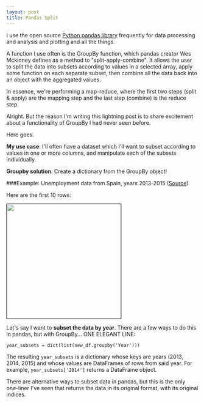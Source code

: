 ```yaml
---
layout: post
title: Pandas Split
---
```


I use the open source <a href="http://pandas.pydata.org/">Python pandas library</a> frequently for data processing and analysis and plotting and all the things. 

A function I use often is the GroupBy function, which pandas creator Wes Mckinney defines as a method to "split-apply-combine". It allows the user to split the data into subsets according to values in a selected array, apply some function on each separate subset, then combine all the data back into an object with the aggregated values.

In essence, we're performing a map-reduce, where the first two steps (split & apply) are the mapping step and the last step (combine) is the reduce step.

Alright. But the reason I'm writing this lightning post is to share excitement about a functionality of GroupBy I had never seen before.

Here goes.

**My use case**: I'll often have a dataset which I'll want to subset according to values in one or more columns, and manipulate each of the subsets individually.

**Groupby solution**: Create a dictionary from the GroupBy object!

###Example: Unemployment data from Spain, years 2013-2015
(<a href="http://www.ine.es/welcome.shtml">Source</a>)

Here are the first 10 rows:

<img style= "width: 300px; border:1px solid black; margin: 0 auto;" src="http://cgerson.github.io/images/spain_data.png"/>

Let's say I want to **subset the data by year**. There are a few ways to do this in pandas, but with GroupBy... ONE ELEGANT LINE:

`year_subsets = dict(list(new_df.groupby('Year')))`

The resulting `year_subsets` is a dictionary whose keys are years (2013, 2014, 2015) and whose values are DataFrames of rows from said year. For example, `year_subsets['2014']` returns a DataFrame object.

There are alternative ways to subset data in pandas, but this is the only one-liner I've seen that returns the data in its original format, with its original indices.
